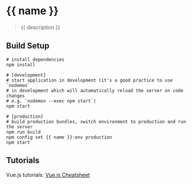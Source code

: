 # {{ name }}

> {{ description }}

## Build Setup

```
# install dependencies
npm install

# [development]
# start application in development (it's a good practice to use `nodemon`
# in development which will automatically reload the server on code changes
# e.g. `nodemon --exec npm start`)
npm start

# [production]
# build production bundles, switch environment to production and run the server
npm run build
npm config set {{ name }}:env production
npm start
```

## Tutorials

Vue.js tutorials: [Vue.js Cheatsheet](https://xpepermint.gitbooks.io/vue-js-cheatsheet/content/)
